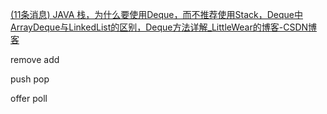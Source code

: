 [(11条消息) JAVA 栈，为什么要使用Deque，而不推荐使用Stack，Deque中ArrayDeque与LinkedList的区别，Deque方法详解_LittleWear的博客-CSDN博客](https://blog.csdn.net/qq_44013629/article/details/106461200)

remove add 

push pop

offer poll